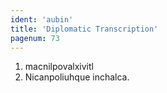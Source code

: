```yaml
---
ident: 'aubin'
title: 'Diplomatic Transcription'
pagenum: 73
---
```

1.	macnilpovalxivitl
2.	Nicanpoliuhque inchalca.
